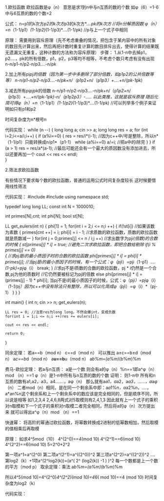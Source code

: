  1.欧拉函数
欧拉函数是φ（n）
意思是求1到n中与n互质的数的个数
如φ（6）=1-6中与6互质的数的个数=2

公式：
n=p1的k次方*p2的k次方*p3的k次方*....*pk的k次方		//将n分解质因数
φ（n）=n*（1-1/p1）*(1-1/p2)*(1-1/p3)*....(1-1/pk)		//p与上一个式子中相同

原理：
需要用到容斥原理（先不考虑重叠的情况，把包含于某内容中的所有对象的数目先计算出来，然后再把计数时重复计算的数目排斥出去，使得计算的结果既无遗漏又无重复，这种计数的方法称为容斥原理）
步骤：
1.从1-n中去掉p1，p2....，pk的所有倍数，p1，p2，p3等均不相等，不考虑个数只考虑有没有出现
n-n/p1-n/p2-n/p3....-n/pk

2.加上所有pi*pj的倍数（因为第一步中多删除了部分倍数，如p1p2的公共倍数等等）
n-n/p1-n/p2-n/p3....-n/pk+n/（p1*p2+n/（p1*p3）+....+n/(pk-1*pk)

3.减去所有pi*pj*pk的倍数
n-n/p1-n/p2-n/p3....-n/pk+n/（p1*p2+n/（p1*p3）+....+n/(pk-1*pk)-n/（p1*p2*p3）-.....
以此类推，这就是容斥原理
随后化简可得φ（n）=n*（1-1/p1）*(1-1/p2)*(1-1/p3)*....(1-1/pk)		//可以列举多个例子来证明如只有p1和p2

时间复杂度为n*根号n

代码实现：
while (n --)
    {
        long long a;
        cin >> a;
        long long res = a;
        for (int i=2;i<=a/i;i++)
        {
            if (a%i==0)
            {
                res = res/i*(i-1);			//因为c++中/号是整除，所以n*（1-1/p1）只能转换成n/p1*（p1-1）
                while (a%i==0) a/=i;		//把a中的i除完
            }
        }
        if (a > 1) res = res/a*(a-1);		//最后可能还会有一个最大的质因数没有添加进去，所以还要再加一个
        cout << res << endl;			
    }


2.筛法求欧拉函数

有些情况下要求每个数的欧拉函数，普通的运用公式时间复杂度较长
这时候要借用线性筛法


代码实现：
#include <iostream>
#include <algorithm>
using namespace std;

typedef long long LL;
const int N = 1000010;

int primes[N],cnt;
int phi[N];
bool st[N];

LL get_eulers(int n)
{
    phi[1] = 1;
    for(int i = 2;i <= n;i ++)
    {
        if(!st[i])    		//如果该数为素数
        {
            primes[cnt ++] = i;
            phi[i] = i - 1;		 	//求质数的欧拉函数，质数的欧拉函数就是质数减一
        }
        for(int j = 0;primes[j] <= n / i;j ++) 			//求出数字为pj*i(倍数)的合数的时候
        {
            st[primes[j] * i] = true;		//避免二次求欧拉函数，即把合数给剔除
            if(i % primes[j] == 0)  		
            {  							//求pj是i的最小质因子时的合数的欧拉函数
                phi[primes[j] * i] = phi[i] * primes[j];		//当pj是i的最小质因子的时候，有一个公式：φ（pj*i）=pj*i*（1-p1）*....(1-pk)=pj*φ（i）
                break;
            }					//求pj不是i质数的合数的欧拉函数，pj * i仍然是一个合数,pj为他的质数时
            					//它仍然要被标记为pj的倍数	
            else phi[primes[j] * i] = (primes[j] - 1) * phi[i];			当pj不是i的最小质因子的时候，公式：φ（pj*i）=pj*φ（i）*（1-1/pj）因为c++中没有除法只有整除，所以可以化简成φ（pj*i）=φ（i）*（pj-1）
        }
    }
}

int main()
{
    int n;
    cin >> n;
    get_eulers(n);

    LL res = 0; //注意res为long long，不然会爆int，变成负数
    for(int i = 1;i <= n;i ++)res += eulers[i];

    cout << res << endl;

    return 0;

}



同余定理：
若a==b（mod n）  c==d（mod n）  可以推出 a±c==b±d（mod n）    a*c==b*d（mod n）		a**u==b**u（mod n）			a*b%m=(a%m)*(b%m)%m


费马-欧拉定理：
若a与n互质：
a是一个数
则会有a的φ（n）%n==1即a^φ（n）mod （n）==1
φ（n）是1-n中所有与n互质的数的个数
证明：
则1-n中
所有和n互质的数有a1,a2，a3，a4.......，aφ（n）
那么就有a*a1，a*a2，a*a3，......，a*aφ（n）
二者mod（n）相同，是在同一个剩余系中即：a*a1%n，a*a2%n，....，a*an%n这个剩余系和上一个剩余系中的数应该是完全相同的，但是顺序不同，所以说是相等
如1,2,3,4
2,4,6,8两式对5取模则有2,4,1,3
因此就有上一个式子的乘积对n取模和下一个式子的乘积对n取模二者完全相同，然后将a的φ（n）次方提出来
就可以得出a^φ（n）mod （n）==1


快速幂：
将高阶的幂通过欧拉函数，将幂数转换成2进制的低幂数相加，然后取模的值相乘后再取模

原理：
如求4^5mod（10）
4^(2^0)==4(mod 10)
4^(2^1)==6(mod 10)
4^(2^2)==6(mod 10)
5=2^0+2^2

第一项a^1=a^(2^0)
第二项a^(2^1)=a^((2^0))^2
第三项a^(2^2)=a^((2^2))^2
....
第log2（k）+1项a^(2^log2(k))=(a^( 2^  (log2(k)) -1 ) )^2
每一个数都是上一个数的平方（mod p）
取余定理：乘法 a*b%m=(a%m)*(b%m)%m

所以4^5(mod 10)=4^(2^0)*4^(2^2)(mod 10)=4*6( mod 10)==4 (mod 10)
时间复杂度为log2（k）

代码实现：


